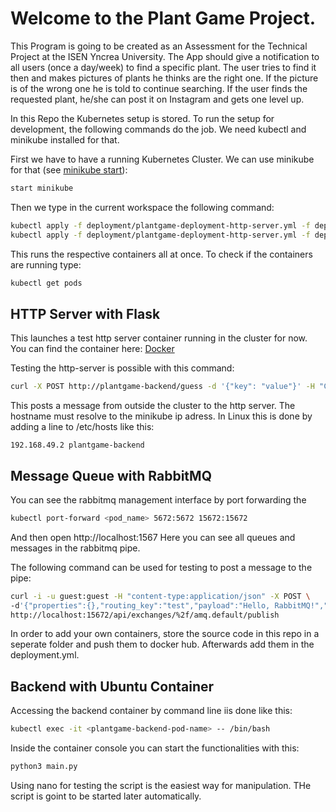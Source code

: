 # Welcome to the Plant Game Project.

This Program is going to be created as an Assessment for the Technical Project at the ISEN Yncrea University.
The App should give a notification to all users (once a day/week) to find a specific plant. 
The user tries to find it then and makes pictures of plants he thinks are the right one. 
If the picture is of the wrong one he is told to continue searching. 
If the user finds the requested plant, he/she can post it on Instagram and gets one level up.

In this Repo the Kubernetes setup is stored. To run the setup for development, the following commands do the job. We need kubectl and minikube installed for that.

First we have to have a running Kubernetes Cluster. We can use minikube for that (see [minikube start](https://minikube.sigs.k8s.io/docs/start/)):

```bash
start minikube
```

Then we type in the current workspace the following command:

```bash
kubectl apply -f deployment/plantgame-deployment-http-server.yml -f deployment/plantgame-deployment-rabbitmq.yml
kubectl apply -f deployment/plantgame-deployment-http-server.yml -f deployment/plantgame-deployment-rabbitmq.yml -f deployment/plantgame-deployment-game-board-service.yml
```

This runs the respective containers all at once. To check if the containers are running type:

```bash
kubectl get pods
```

## HTTP Server with Flask

This launches a test http server container running in the cluster for now. You can find the container here: [Docker](https://hub.docker.com/repository/docker/johanneshoelker/scratch/general)

Testing the http-server is possible with this command:

```bash
curl -X POST http://plantgame-backend/guess -d '{"key": "value"}' -H "Content-Type: application/json"
```

This posts a message from outside the cluster to the http server. The hostname must resolve to the minikube ip adress. In Linux this is done by adding a line to /etc/hosts like this:

```
192.168.49.2 plantgame-backend
```

## Message Queue with RabbitMQ

You can see the rabbitmq management interface by port forwarding the 

```bash
kubectl port-forward <pod_name> 5672:5672 15672:15672
```

And then open http://localhost:1567 Here you can see all queues and messages in the rabbitmq pipe.

The following command can be used for testing to post a message to the pipe:

```bash
curl -i -u guest:guest -H "content-type:application/json" -X POST \                         ✔  base  
-d'{"properties":{},"routing_key":"test","payload":"Hello, RabbitMQ!","payload_encoding":"string"}' \
http://localhost:15672/api/exchanges/%2f/amq.default/publish
```

In order to add your own containers, store the source code in this repo in a seperate folder and push them to docker hub. Afterwards add them in the deployment.yml.

## Backend with Ubuntu Container

Accessing the backend container by command line iis done like this:

```bash
kubectl exec -it <plantgame-backend-pod-name> -- /bin/bash 
```

Inside the container console you can start the functionalities with this:

```bash
python3 main.py
```

Using nano for testing the script is the easiest way for manipulation. THe script is goint to be started later automatically.
